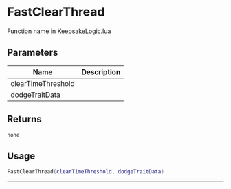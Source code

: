 # FastClearThread

Function name in KeepsakeLogic.lua

## Parameters

| Name               | Description |
| ------------------ | ----------- |
| clearTimeThreshold |             |
| dodgeTraitData     |             |

## Returns

`none`

## Usage

```lua
FastClearThread(clearTimeThreshold, dodgeTraitData)
```

---
